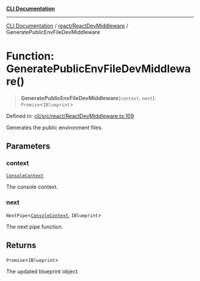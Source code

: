 [**CLI Documentation**](../../../README.md)

***

[CLI Documentation](../../../README.md) / [react/ReactDevMiddleware](../README.md) / GeneratePublicEnvFileDevMiddleware

# Function: GeneratePublicEnvFileDevMiddleware()

> **GeneratePublicEnvFileDevMiddleware**(`context`, `next`): `Promise`\<`IBlueprint`\>

Defined in: [cli/src/react/ReactDevMiddleware.ts:109](https://github.com/stonemjs/cli/blob/ae332002b2560de84ae3a35accc1d91282bd1543/src/react/ReactDevMiddleware.ts#L109)

Generates the public environment files.

## Parameters

### context

[`ConsoleContext`](../../../declarations/interfaces/ConsoleContext.md)

The console context.

### next

`NextPipe`\<[`ConsoleContext`](../../../declarations/interfaces/ConsoleContext.md), `IBlueprint`\>

The next pipe function.

## Returns

`Promise`\<`IBlueprint`\>

The updated blueprint object.
